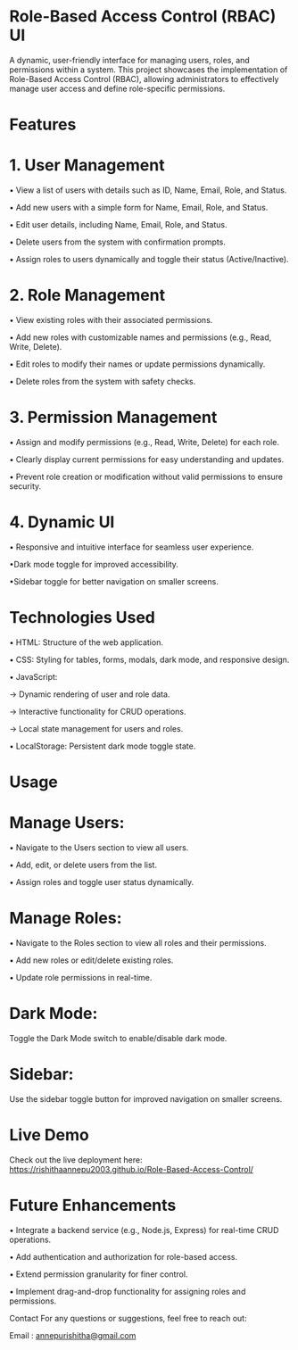 # Role-Based Access Control (RBAC) UI
A dynamic, user-friendly interface for managing users, roles, and permissions within a system. This project showcases the implementation of Role-Based Access Control (RBAC), allowing administrators to effectively manage user access and define role-specific permissions.

# Features

# 1. User Management

• View a list of users with details such as ID, Name, Email, Role, and Status.

• Add new users with a simple form for Name, Email, Role, and Status.

• Edit user details, including Name, Email, Role, and Status.

• Delete users from the system with confirmation prompts.

• Assign roles to users dynamically and toggle their status (Active/Inactive).

# 2. Role Management

• View existing roles with their associated permissions.

• Add new roles with customizable names and permissions (e.g., Read, Write, Delete).

• Edit roles to modify their names or update permissions dynamically.

• Delete roles from the system with safety checks.

# 3. Permission Management

• Assign and modify permissions (e.g., Read, Write, Delete) for each role.

• Clearly display current permissions for easy understanding and updates.

• Prevent role creation or modification without valid permissions to ensure security.

# 4. Dynamic UI

• Responsive and intuitive interface for seamless user experience.

•Dark mode toggle for improved accessibility.

•Sidebar toggle for better navigation on smaller screens.

# Technologies Used
• HTML: Structure of the web application.

• CSS: Styling for tables, forms, modals, dark mode, and responsive design.

• JavaScript:

 → Dynamic rendering of user and role data.
 
 → Interactive functionality for CRUD operations.
 
 → Local state management for users and roles.
 
• LocalStorage: Persistent dark mode toggle state.

# Usage

# Manage Users:

• Navigate to the Users section to view all users.

• Add, edit, or delete users from the list.

• Assign roles and toggle user status dynamically.

# Manage Roles:

• Navigate to the Roles section to view all roles and their permissions.

• Add new roles or edit/delete existing roles.

• Update role permissions in real-time.

# Dark Mode:

Toggle the Dark Mode switch to enable/disable dark mode.

# Sidebar:

Use the sidebar toggle button for improved navigation on smaller screens.

# Live Demo

Check out the live deployment here: https://rishithaannepu2003.github.io/Role-Based-Access-Control/

# Future Enhancements
• Integrate a backend service (e.g., Node.js, Express) for real-time CRUD operations.

• Add authentication and authorization for role-based access.

• Extend permission granularity for finer control.

• Implement drag-and-drop functionality for assigning roles and permissions.

Contact
For any questions or suggestions, feel free to reach out:

Email : annepurishitha@gmail.com
